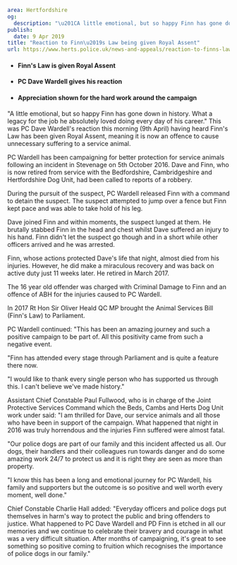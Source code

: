 ```yaml
area: Hertfordshire
og:
  description: "\u201CA little emotional, but so happy Finn has gone down in history. What a legacy for the job he absolutely loved doing every day of his career.\u201D This was PC Dave Wardell\u2019s reaction this morning (9th April) having heard Finn\u2019s Law has been given Royal Assent, meaning it is now an offence to cause unnecessary suffering to a service animal."
publish:
  date: 9 Apr 2019
title: "Reaction to Finn\u2019s Law being given Royal Assent"
url: https://www.herts.police.uk/news-and-appeals/reaction-to-finns-law-being-given-royal-assent-0053
```

* #### Finn's Law is given Royal Assent

 * #### PC Dave Wardell gives his reaction

 * #### Appreciation shown for the hard work around the campaign

"A little emotional, but so happy Finn has gone down in history. What a legacy for the job he absolutely loved doing every day of his career." This was PC Dave Wardell's reaction this morning (9th April) having heard Finn's Law has been given Royal Assent, meaning it is now an offence to cause unnecessary suffering to a service animal.

PC Wardell has been campaigning for better protection for service animals following an incident in Stevenage on 5th October 2016. Dave and Finn, who is now retired from service with the Bedfordshire, Cambridgeshire and Hertfordshire Dog Unit, had been called to reports of a robbery.

During the pursuit of the suspect, PC Wardell released Finn with a command to detain the suspect. The suspect attempted to jump over a fence but Finn kept pace and was able to take hold of his leg.

Dave joined Finn and within moments, the suspect lunged at them. He brutally stabbed Finn in the head and chest whilst Dave suffered an injury to his hand. Finn didn't let the suspect go though and in a short while other officers arrived and he was arrested.

Finn, whose actions protected Dave's life that night, almost died from his injuries. However, he did make a miraculous recovery and was back on active duty just 11 weeks later. He retired in March 2017.

The 16 year old offender was charged with Criminal Damage to Finn and an offence of ABH for the injuries caused to PC Wardell.

In 2017 Rt Hon Sir Oliver Heald QC MP brought the Animal Services Bill (Finn's Law) to Parliament.

PC Wardell continued: "This has been an amazing journey and such a positive campaign to be part of. All this positivity came from such a negative event.

"Finn has attended every stage through Parliament and is quite a feature there now.

"I would like to thank every single person who has supported us through this. I can't believe we've made history."

Assistant Chief Constable Paul Fullwood, who is in charge of the Joint Protective Services Command which the Beds, Cambs and Herts Dog Unit work under said: "I am thrilled for Dave, our service animals and all those who have been in support of the campaign. What happened that night in 2016 was truly horrendous and the injuries Finn suffered were almost fatal.

"Our police dogs are part of our family and this incident affected us all. Our dogs, their handlers and their colleagues run towards danger and do some amazing work 24/7 to protect us and it is right they are seen as more than property.

"I know this has been a long and emotional journey for PC Wardell, his family and supporters but the outcome is so positive and well worth every moment, well done."

Chief Constable Charlie Hall added: "Everyday officers and police dogs put themselves in harm's way to protect the public and bring offenders to justice. What happened to PC Dave Wardell and PD Finn is etched in all our memories and we continue to celebrate their bravery and courage in what was a very difficult situation. After months of campaigning, it's great to see something so positive coming to fruition which recognises the importance of police dogs in our family."
